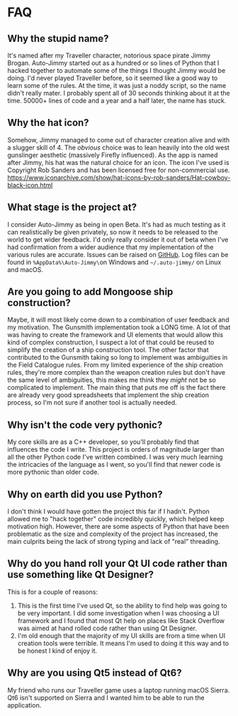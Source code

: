 # FAQ

## Why the stupid name?
It's named after my Traveller character, notorious space pirate Jimmy Brogan. Auto-Jimmy started
out as a hundred or so lines of Python that I hacked together to automate some of the things I
thought Jimmy would be doing. I'd never played Traveller before, so it seemed like a good way to
learn some of the rules. At the time, it was just a noddy script, so the name didn't really mater. I
probably spent all of 30 seconds thinking about it at the time. 50000+ lines of code and a year and a
half later, the name has stuck.

## Why the hat icon?
Somehow, Jimmy managed to come out of character creation alive and with a slugger skill of 4. The
_obvious_ choice was to lean heavily into the old west gunslinger aesthetic (massively Firefly
influenced). As the app is named after Jimmy, his hat was the natural choice for an icon.
The icon I've used is Copyright Rob Sanders and has been licensed free for non-commercial use.
https://www.iconarchive.com/show/hat-icons-by-rob-sanders/Hat-cowboy-black-icon.html

## What stage is the project at?
I consider Auto-Jimmy as being in open Beta. It's had as much testing as it can realistically be
given privately, so now it needs to be released to the world to get wider feedback. I'd only really
consider it out of beta when I've had confirmation from a wider audience that my implementation
of the various rules are accurate.
Issues can be raised on [GitHub](https://github.com/cthulhustig/autojimmy/issues). Log files can
be found in `%AppData%\Auto-Jimmy\`on Windows and `~/.auto-jimmy/` on Linux and macOS.

## Are you going to add Mongoose ship construction?
Maybe, it will most likely come down to a combination of user feedback and my motivation. The
Gunsmith implementation took a LONG time. A lot of that was having to create the framework and
UI elements that would allow this kind of complex construction, I suspect a lot of that could be
reused to simplify the creation of a ship construction tool. The other factor that contributed to
the Gunsmith taking so long to implement was ambiguities in the Field Catalogue rules. From my
limited experience of the ship creation rules, they're more complex than the weapon creation rules
but don't have the same level of ambiguities, this makes me think they _might_ not be so
complicated to implement. The main thing that puts me off is the fact there are already very good
spreadsheets that implement the ship creation process, so I'm not sure if another tool is actually
needed.

## Why isn't the code very pythonic?
My core skills are as a C++ developer, so you'll probably find that influences the code I write.
This project is orders of magnitude larger than all the other Python code I've written combined. I
was very much learning the intricacies of the language as I went, so you'll find that newer code is
more pythonic than older code.

## Why on earth did you use Python?
I don't think I would have gotten the project this far if I hadn't. Python allowed me to "hack
together" code incredibly quickly, which helped keep motivation high. However, there are some
aspects of Python that have been problematic as the size and complexity of the project has
increased, the main culprits being the lack of strong typing and lack of "real" threading.

## Why do you hand roll your Qt UI code rather than use something like Qt Designer?
This is for a couple of reasons:
1. This is the first time I've used Qt, so the ability to find help was going to be very important.
I did some investigation when I was choosing a UI framework and I found that most Qt help on places
like Stack Overflow was aimed at hand rolled code rather than using Qt Designer.
2. I'm old enough that the majority of my UI skills are from a time when UI creation tools were
terrible. It means I'm used to doing it this way and to be honest I kind of enjoy it.

## Why are you using Qt5 instead of Qt6?
My friend who runs our Traveller game uses a laptop running macOS Sierra. Qt6 isn't supported on
Sierra and I wanted him to be able to run the application.

